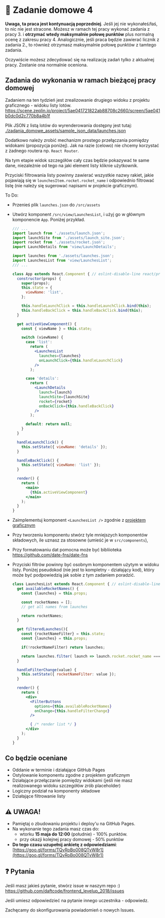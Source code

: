 # 📖 Zadanie domowe 4

**Uwaga, ta praca jest kontynuacją poprzedniej**. Jeśli jej nie wykonałeś/łaś, to nic nie jest stracone. Możesz w ramach tej pracy wykonać zadania z pracy 3. i **otrzymać wtedy maksymalnie połowę punktów** plus normalną ocenę z zakresu pracy 4. Analogicznie, jeśli praca będzie zawierać licznik z zadania 2., to również otrzymasz maksymalnie połowę punktów z tamtego zadania.

Oczywiście możesz zdecydować się na realizację zadań tylko z aktualnej pracy. Zostanie ona normalnie oceniona.



## Zadania do wykonania w ramach bieżącej pracy domowej

Zadaniem na ten tydzień jest zrealizowanie drugiego widoku z projektu graficznego - widoku listy lotów.
https://scene.zeplin.io/project/5ae041721822ab88708c2660/screen/5ae041b0dc0d2c770b8a4b1f

Plik JSON z listą lotów do wyrenderowania dostępny jest tutaj: [./zadania_domowe_assets/sample_json_data/launches.json](./zadania_domowe_assets/sample_json_data/launches.json)

Dodatkowo należy zrobić mechanizm prostego przełączania pomiędzy widokami (propozycja poniżej). Jak na razie (celowo) nie chcemy korzystać z żadnego routera np. `React Router`.

Na tym etapie widok szczegółów cały czas będzie pokazywać te same dane, niezależnie od tego na jaki element listy kliknie użytkownik.

Przyciski filtrowania listy powinny zawierać wszystkie nazwy rakiet, jakie pojawiają się w `lounchesItem.rocket.rocket_name` i odpowiednio filtrować listę (nie należy się sugerować napisami w projekcie graficznym).

To Do:
* Przenieś plik `launches.json` do `/src/assets`
* Utwórz komponent `/src/view/LaunchesList`, i użyj go w głównym komponencie `App`. Poniżej przykład.
  ```jsx
  /// ...
  import launch from './assets/launch.json';
  import launchSite from './assets/launch_site.json';
  import rocket from './assets/rocket.json';
  import LaunchDetails from 'view/LaunchDetails';

  import launches from './assets/launches.json';
  import LaunchesList from 'view/LaunchesList';
  /// ...

  class App extends React.Component { // eslint-disable-line react/prefer-stateless-function
    constructor(props) {
      super(props);
      this.state = {
        viewName: 'list',
      };

      this.handleLaunchClick = this.handleLaunchClick.bind(this);
      this.handleBackClick = this.handleBackClick.bind(this);
    }

    get activeViewComponent() {
      const { viewName } = this.state;

      switch (viewName) {
        case 'list':
          return (
            <LaunchesList
              launches={launches}
              onLaunchClick={this.handleLaunchClick}
            />
          );

        case 'details':
          return (
            <LaunchDetails
              launch={launch}
              launchSite={launchSite}
              rocket={rocket}
              onBackClick={this.handleBackClick}
            />
          );

        default: return null;
      }
    }

    handleLaunchClick() {
      this.setState({ viewName: 'details' });
    }

    handleBackClick() {
      this.setState({ viewName: 'list' });
    }

    render() {
      return (
        <main>
          {this.activeViewComponent}
        </main>
      );
    }
  }
  ```
* Zaimplementuj komponent `<LaunchesList />` zgodnie z [projektem graficznym](https://scene.zeplin.io/project/5ae041721822ab88708c2660/screen/5ae041b0dc0d2c770b8a4b1f)
* Przy tworzeniu komponentu stwórz tyle mniejszych komponentów składowych, ile uznasz za stosowne (umieść je w `src/components`),
* Przy formatowaniu dat pomocna może być bibliioteka https://github.com/date-fns/date-fns
* Przyciski filtrów powinny być osobnym komponentem użytym w widoku listy. Poniżej pseudokod (nie jest to kompletny - działający kod), który może być podpowiedzią jak sobie z tym zadaniem poradzić.

  ```jsx
  class LaunchesList extends React.Component { // eslint-disable-line react/prefer-stateless-function
    get availableRocketNames() {
      const {launches} = this.props;

      const rocketNames = [];
      // get all names from launches

      return rocketNames;
    }

    get filteredLaunches(){
      const {rocketNameFilter} = this.state;
      const {launches} = this.props;

      if(!rocketNameFilter) return launches;

      return launches.filter( launch => launch.rocket.rocket_name === rocketNameFilter );
    }

    handleFilterChange(value) {
      this.setState({ rocketNameFilter: value });
    }

    render() {
      return (
        <div>
          <FilterButtons
            options={this.availableRocketNames}
            onChange={this.handleFilterChange}
          />

          { /* render list */ }
        </div>
      );
    }
  }
  ```

## Co będzie oceniane

* Oddanie w terminie i działające GitHub Pages
* Ostylowanie komponentu zgodne z projektem graficznym
* Działające przełączanie pomiędzy widokami (jeśli nie masz realizowanego widoku szczegółów zrób placeholder)
* Logiczny podział na komponenty składowe
* Działające filtrowanie listy


## ⚠️ UWAGA!
- Pamiętaj o zbudowaniu projektu i deploy'u na GitHub Pages.
- Na wykonanie tego zadania masz czas do:
  - wtorku **15 maja do 12:00** (południe) - 100% punktów.
  - przy okazji kolejnej pracy domowej - 50% punktów
- **Do tego czasu uzupełnij ankietę z odpowiedziami**: [https://goo.gl/forms/TQvRoBo008QTvW8r1](https://goo.gl/forms/TQvRoBo008QTvW8r1)


## ❓ Pytania

Jeśli masz jakieś pytanie, stwórz issue w naszym repo :)  https://github.com/daftcode/frontend_levelup_2018/issues

Jeśli umiesz odpowiedzieć na pytanie innego uczestnika - odpowiedz.

Zachęcamy do skonfigurowania powiadomień o nowych Issues.


